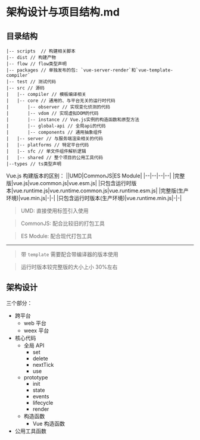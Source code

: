 # 架构设计与项目结构.md

## 目录结构

```
|-- scripts  // 构建相关脚本
|-- dist // 构建产物
|-- flow // flow类型声明
|-- packages // 单独发布的包: `vue-server-render`和`vue-template-compiler`
|-- test // 测试代码
|-- src // 源码
|   |-- compiler // 模板编译相关
|   |-- core // 通用的、与平台无关的运行时代码
|       |-- observer // 实现变化侦测的代码
|       |-- vdom // 实现虚拟DOM的代码
|       |-- instance // Vue.js实例的构造函数和原型方法
|       |-- global-api // 全局api的代码
|       |-- components // 通用抽象组件
|   |-- server // 与服务端渲染相关的代码
|   |-- platforms // 特定平台代码
|   |-- sfc // 单文件组件解析逻辑
|   |-- shared // 整个项目的公用工具代码
|--types // ts类型声明
```

Vue.js 构建版本的区别：
||UMD|CommonJS|ES Module|
|--|--|--|--|
|完整版|vue.js|vue.common.js|vue.esm.js|
|只包含运行时版本|vue.runtime.js|vue.runtime.common.js|vue.runtime.esm.js|
|完整版(生产环境)|vue.min.js|-|-|
|只包含运行时版本(生产环境)|vue.runtime.min.js|-|-|

> UMD: 直接使用<script></script>标签引入使用

> CommonJS: 配合比较旧的打包工具

> ES Module: 配合现代打包工具

---

> 带 `template` 需要配合带编译器的版本使用

> 运行时版本较完整版的大小上小 30%左右

## 架构设计

三个部分：

- 跨平台
  - web 平台
  - weex 平台
- 核心代码
  - 全局 API
    - set
    - delete
    - nextTick
    - use
  - prototype
    - init
    - state
    - events
    - lifecycle
    - render
  - 构造函数
    - Vue 构造函数
- 公用工具函数
